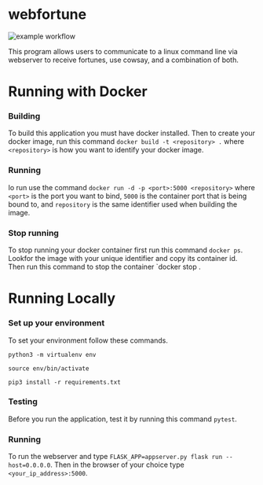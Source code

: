 # webfortune

![example workflow](https://github.com/Joverkamp/webfortune/actions/workflows/python-app.yml/badge.svg)

This program allows users to communicate to a linux command line via webserver to receive fortunes, use cowsay, and a combination of both.

# Running with Docker

### Building
To build this application you must have docker installed. Then to create your docker image, run this command `docker build -t <repository> .` where `<repository>` is how you want to identify your docker image.

### Running
Io run use the command `docker run -d -p <port>:5000 <repository>` where `<port>` is the port you want to bind, `5000` is the container port that is being bound to, and `repository` is the same identifier used when building the image.

### Stop running
To stop running your docker container first run this command `docker ps`. Lookfor the image with your unique identifier and copy its container id. Then run this command to stop the container `docker stop <container id>.

# Running Locally

### Set up your environment
To set your environment follow these commands.

  `python3 -m virtualenv env`

  `source env/bin/activate`

  `pip3 install -r requirements.txt`

### Testing
Before you run the application, test it by running this command `pytest`.

### Running
To run the webserver and type `FLASK_APP=appserver.py flask run --host=0.0.0.0`. Then in the browser of your choice type `<your_ip_address>:5000`.


